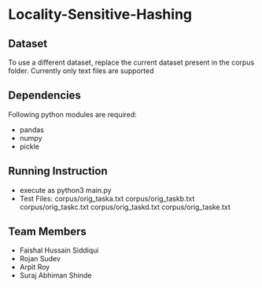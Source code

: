 # Locality-Sensitive-Hashing

## Dataset
To use a different dataset, replace the current dataset present in the 
corpus folder. Currently only text files are supported

## Dependencies
Following python modules are required:
- pandas
- numpy
- pickle

## Running Instruction
- execute as python3 main.py
- Test Files:
	corpus/orig_taska.txt
	corpus/orig_taskb.txt
	corpus/orig_taskc.txt
	corpus/orig_taskd.txt
	corpus/orig_taske.txt

## Team Members
- Faishal Hussain Siddiqui
- Rojan Sudev
- Arpit Roy 
- Suraj Abhiman Shinde
